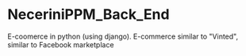 # NeceriniPPM_Back_End
E-coomerce in python (using django).
E-commerce similar to "Vinted", similar to Facebook marketplace

